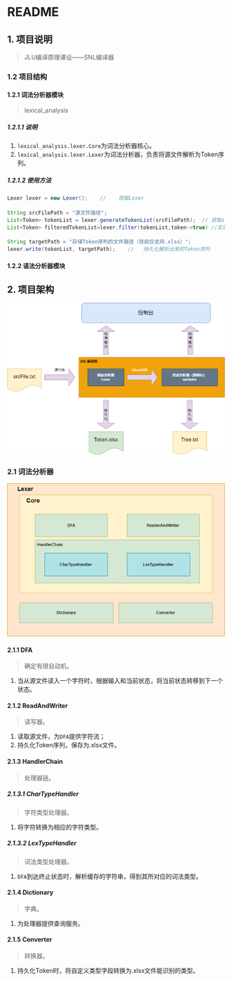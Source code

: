 # README

## 1. 项目说明 

> JLU编译原理课设——SNL编译器

### 1.2 项目结构

#### 1.2.1 词法分析器模块

> lexical_analysis

##### 1.2.1.1 说明

1. `lexical_analysis.lexer.Core`为词法分析器核心。
2. `lexical_analysis.lexer.Lexer`为词法分析器，负责将源文件解析为Token序列。

##### 1.2.1.2 使用方法

```Java
Lexer lexer = new Lexer();    //	获取Lexer

String srcFilePath = "源文件路径";
List<Token> tokenList = lexer.generateTokenList(srcFilePath);  // 获取srcFile的原始Token序列
List<Token> filteredTokenList=lexer.filter(tokenList,token->true) //实现自定义过滤器过滤Token序列，lexer内置提供了默认的过滤器，将注释和空白符类型token过滤掉

String targetPath = "存储Token序列的文件路径（目前仅支持.xlsx）";
lexer.write(tokenList, targetPath);    //	持久化解析出来的Token序列
```

#### 1.2.2 语法分析器模块

## 2. 项目架构

![SNL架构.drawio](https://raw.githubusercontent.com/Ag-epiphany/typora_Pictures/main/SNL架构.drawio.png)

### 2.1 词法分析器

![SNL编译器——词法分析器.drawio](https://raw.githubusercontent.com/Ag-epiphany/typora_Pictures/main/SNL编译器——词法分析器.drawio.png)

#### 2.1.1 DFA

> 确定有限自动机。

1. 当从源文件读入一个字符时，根据输入和当前状态，将当前状态转移到下一个状态。

#### 2.1.2 ReadAndWriter

> 读写器。

1. 读取源文件，为`DFA`提供字符流；
2. 持久化Token序列，保存为.xlsx文件。

#### 2.1.3 HandlerChain

> 处理器链。

##### 2.1.3.1 CharTypeHandler

> 字符类型处理器。

1. 将字符转换为相应的字符类型。

##### 2.1.3.2 LexTypeHandler

> 词法类型处理器。

1. `DFA`到达终止状态时，解析缓存的字符串，得到其所对应的词法类型。

#### 2.1.4 Dictionary

> 字典。

1. 为处理器提供查询服务。

#### 2.1.5 Converter

> 转换器。

1. 持久化Token时，将自定义类型字段转换为.xlsx文件能识别的类型。
